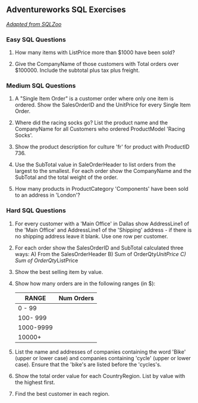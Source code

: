 ## Adventureworks SQL Exercises
_[Adapted from SQLZoo](https://sqlzoo.net/wiki)_
### Easy SQL Questions


1. How many items with ListPrice more than $1000 have been sold?

1. Give the CompanyName of those customers with Total orders over $100000. Include the subtotal plus tax plus freight.


### Medium SQL Questions
1. A "Single Item Order" is a customer order where only one item is ordered. Show the SalesOrderID and the UnitPrice for every Single Item Order.

1. Where did the racing socks go? List the product name and the CompanyName for all Customers who ordered ProductModel 'Racing Socks'.

1. Show the product description for culture 'fr' for product with ProductID 736.


1. Use the SubTotal value in SaleOrderHeader to list orders from the largest to the smallest. For each order show the CompanyName and the SubTotal and the total weight of the order.

1. How many products in ProductCategory 'Components' have been sold to an address in 'London'?

### Hard SQL Questions
1. For every customer with a 'Main Office' in Dallas show AddressLine1 of the 'Main Office' and AddressLine1 of the 'Shipping' address - if there is no shipping address leave it blank. Use one row per customer.

1. For each order show the SalesOrderID and SubTotal calculated three ways:
A) From the SalesOrderHeader
B) Sum of OrderQty*UnitPrice
C) Sum of OrderQty*ListPrice

1. Show the best selling item by value.

1. Show how many orders are in the following ranges (in $):

    | RANGE | Num Orders |
    | ----------- | ----------- |  
    | 0 - 99 | |
    | 100- 999 | |
    | 1000-9999 | |
    | 10000+ | |

1. List the name and addresses of companies containing the word 'Bike' (upper or lower case) and companies containing 'cycle' (upper or lower case). Ensure that the 'bike's are listed before the 'cycles's.

1. Show the total order value for each CountryRegion. List by value with the highest first.

1. Find the best customer in each region.    